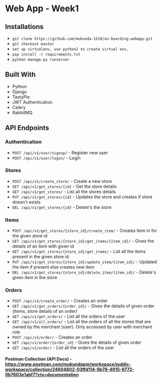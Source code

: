 # Web App - Week1

## Installations
* ```git clone https://github.com/mukunda-1518/on-boarding-webapp.git```
* ```git checkout master```
* ```set up virtualenv, use python2 to create virtual env,```
* ```pip install -r requirements.txt```
* ```python manage.py runserver```

## Built With
* Python
* Django
* TastyPie
* JWT Authentication
* Celery
* RabbitMQ

## API Endpoints

### Authentication
* ```POST /api/v1/user/signup/``` - Register new user
* ```POST /api/v1/user/login/``` - Login

### Stores
* ```POST /api/v1/create_store/``` - Create a new store
* ```GET /api/v1/get_stores/{id}``` - Get the store details
* ```GET /api/v1/get_stores/``` - List all the stores details
* ```PUT /api/v1/get_stores/{id}``` - Updates the store and creates if store doesn't exists
* ```DEL /api/v1/get_stores/{id}``` - Delete's the store

### Items
* ```POST /api/v1/get_stores/{store_id}/create_item/``` - Creates item in for the given store id
* ```GET /api/v1/get_stores/{store_id}/get_items/{item_id}/``` - Gives the details of an item with given id
* ```GET /api/v1/get_stores/{store_id}/get_items/``` -  List all the items present in the given store id
* ```PUT /api/v1/get_stores/{store_id}/update_item/{item_id}/``` - Updated the item if present else creates new item
* ```DEL /api/v1/get_stores/{store_id}/delete_item/{item_id}/``` - Delete's given item in the store

### Orders
* ```POST /api/v1/create_order/``` - Creates an order
* ```GET /api/v1/get_orders/{order_id}/``` - Gives the details of given order (items, store details of an order)
* ```GET /api/v1/get_orders/``` - List all the orders of the user
* ```GET /api/v1/all_orders/``` - List all the orders of all the stores that are owned by the merchant (user). Only accessed by user with merchant role
* ```POST /api/v1/order/``` - Creates an order
* ```GET /api/v1/order/{order_id}``` - Gives the details of given order
* ```GET /api/v1/order/``` - List all the orders of the user

#### Postman Collection (API Docs) - https://www.postman.com/mukundapm/workspace/public-workspace/collection/24604602-03ffd114-9b78-4915-9772-0b7603e1abf7?ctx=documentation
